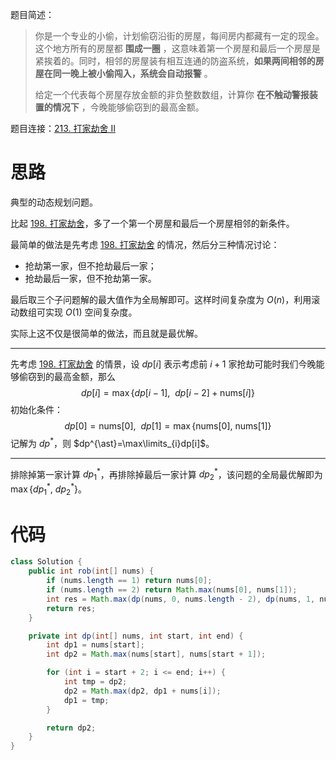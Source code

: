 题目简述：

> 你是一个专业的小偷，计划偷窃沿街的房屋，每间房内都藏有一定的现金。这个地方所有的房屋都 **围成一圈** ，这意味着第一个房屋和最后一个房屋是紧挨着的。同时，相邻的房屋装有相互连通的防盗系统，**如果两间相邻的房屋在同一晚上被小偷闯入，系统会自动报警** 。
>
> 给定一个代表每个房屋存放金额的非负整数数组，计算你 **在不触动警报装置的情况下** ，今晚能够偷窃到的最高金额。

题目连接：[213. 打家劫舍 II](https://leetcode.cn/problems/house-robber-ii/)

# 思路

典型的动态规划问题。

比起 [198. 打家劫舍](https://leetcode.cn/problems/house-robber/)，多了一个第一个房屋和最后一个房屋相邻的新条件。

最简单的做法是先考虑 [198. 打家劫舍](https://leetcode.cn/problems/house-robber/) 的情况，然后分三种情况讨论：

- 抢劫第一家，但不抢劫最后一家；
- 抢劫最后一家，但不抢劫第一家。

最后取三个子问题解的最大值作为全局解即可。这样时间复杂度为 $O(n)$，利用滚动数组可实现 $O(1)$ 空间复杂度。

实际上这不仅是很简单的做法，而且就是最优解。

---

先考虑 [198. 打家劫舍](https://leetcode.cn/problems/house-robber/) 的情景，设 $dp[i]$ 表示考虑前 $i+1$ 家抢劫可能时我们今晚能够偷窃到的最高金额，那么
$$
dp[i]=\max\big\{dp[i-1],\ \ dp[i-2]+\mathrm{nums}[i]\big\}
$$
初始化条件：
$$
dp[0]=\mathrm{nums}[0],\ \ dp[1]=\max\big\{\mathrm{nums}[0],\ \mathrm{nums}[1]\big\}
$$
记解为 $dp^{\ast}$，则 $dp^{\ast}=\max\limits_{i}dp[i]$。

---

排除掉第一家计算 $dp^{\ast}_{1}$，再排除掉最后一家计算 $dp^{\ast}_{2}$，该问题的全局最优解即为 $\max\{dp^{\ast}_{1},\ dp^{\ast}_{2}\}$。

# 代码

```java
class Solution {
    public int rob(int[] nums) {
        if (nums.length == 1) return nums[0];
        if (nums.length == 2) return Math.max(nums[0], nums[1]);
        int res = Math.max(dp(nums, 0, nums.length - 2), dp(nums, 1, nums.length - 1));
        return res;
    }

    private int dp(int[] nums, int start, int end) {
        int dp1 = nums[start];
        int dp2 = Math.max(nums[start], nums[start + 1]);

        for (int i = start + 2; i <= end; i++) {
            int tmp = dp2;
            dp2 = Math.max(dp2, dp1 + nums[i]);
            dp1 = tmp;
        }

        return dp2;
    }
}
```